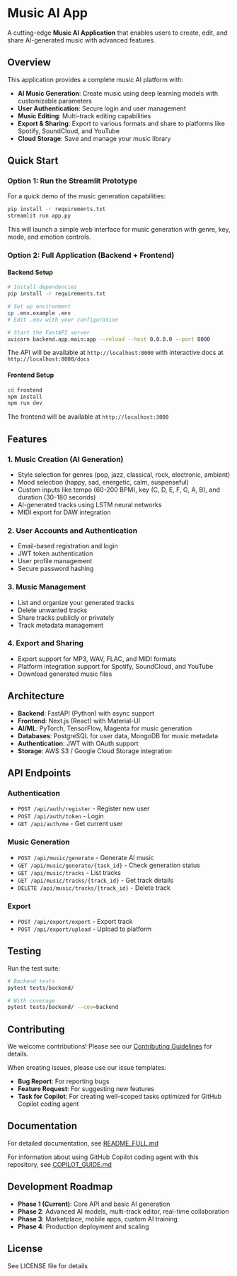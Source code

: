 # Music AI App

A cutting-edge **Music AI Application** that enables users to create, edit, and share AI-generated music with advanced features.

## Overview

This application provides a complete music AI platform with:
- **AI Music Generation**: Create music using deep learning models with customizable parameters
- **User Authentication**: Secure login and user management
- **Music Editing**: Multi-track editing capabilities
- **Export & Sharing**: Export to various formats and share to platforms like Spotify, SoundCloud, and YouTube
- **Cloud Storage**: Save and manage your music library

## Quick Start

### Option 1: Run the Streamlit Prototype

For a quick demo of the music generation capabilities:

```bash
pip install -r requirements.txt
streamlit run app.py
```

This will launch a simple web interface for music generation with genre, key, mode, and emotion controls.

### Option 2: Full Application (Backend + Frontend)

#### Backend Setup

```bash
# Install dependencies
pip install -r requirements.txt

# Set up environment
cp .env.example .env
# Edit .env with your configuration

# Start the FastAPI server
uvicorn backend.app.main:app --reload --host 0.0.0.0 --port 8000
```

The API will be available at `http://localhost:8000` with interactive docs at `http://localhost:8000/docs`

#### Frontend Setup

```bash
cd frontend
npm install
npm run dev
```

The frontend will be available at `http://localhost:3000`

## Features

### 1. Music Creation (AI Generation)
- Style selection for genres (pop, jazz, classical, rock, electronic, ambient)
- Mood selection (happy, sad, energetic, calm, suspenseful)
- Custom inputs like tempo (60-200 BPM), key (C, D, E, F, G, A, B), and duration (30-180 seconds)
- AI-generated tracks using LSTM neural networks
- MIDI export for DAW integration

### 2. User Accounts and Authentication
- Email-based registration and login
- JWT token authentication
- User profile management
- Secure password hashing

### 3. Music Management
- List and organize your generated tracks
- Delete unwanted tracks
- Share tracks publicly or privately
- Track metadata management

### 4. Export and Sharing
- Export support for MP3, WAV, FLAC, and MIDI formats
- Platform integration support for Spotify, SoundCloud, and YouTube
- Download generated music files

## Architecture

- **Backend**: FastAPI (Python) with async support
- **Frontend**: Next.js (React) with Material-UI
- **AI/ML**: PyTorch, TensorFlow, Magenta for music generation
- **Databases**: PostgreSQL for user data, MongoDB for music metadata
- **Authentication**: JWT with OAuth support
- **Storage**: AWS S3 / Google Cloud Storage integration

## API Endpoints

### Authentication
- `POST /api/auth/register` - Register new user
- `POST /api/auth/token` - Login
- `GET /api/auth/me` - Get current user

### Music Generation
- `POST /api/music/generate` - Generate AI music
- `GET /api/music/generate/{task_id}` - Check generation status
- `GET /api/music/tracks` - List tracks
- `GET /api/music/tracks/{track_id}` - Get track details
- `DELETE /api/music/tracks/{track_id}` - Delete track

### Export
- `POST /api/export/export` - Export track
- `POST /api/export/upload` - Upload to platform

## Testing

Run the test suite:

```bash
# Backend tests
pytest tests/backend/

# With coverage
pytest tests/backend/ --cov=backend
```

## Contributing

We welcome contributions! Please see our [Contributing Guidelines](CONTRIBUTING.md) for details.

When creating issues, please use our issue templates:
- **Bug Report**: For reporting bugs
- **Feature Request**: For suggesting new features  
- **Task for Copilot**: For creating well-scoped tasks optimized for GitHub Copilot coding agent

## Documentation

For detailed documentation, see [README_FULL.md](README_FULL.md)

For information about using GitHub Copilot coding agent with this repository, see [COPILOT_GUIDE.md](COPILOT_GUIDE.md)

## Development Roadmap

- **Phase 1 (Current)**: Core API and basic AI generation
- **Phase 2**: Advanced AI models, multi-track editor, real-time collaboration
- **Phase 3**: Marketplace, mobile apps, custom AI training
- **Phase 4**: Production deployment and scaling

## License

See LICENSE file for details
